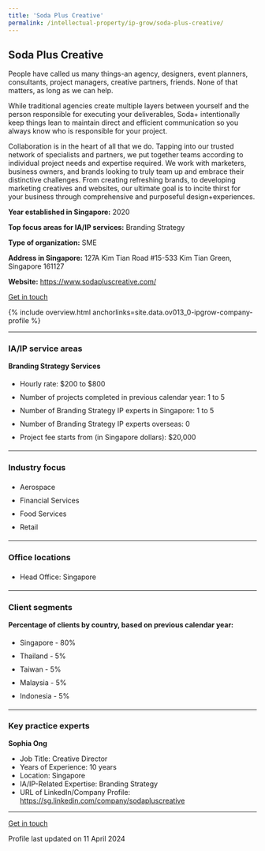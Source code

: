 ```yaml
---
title: 'Soda Plus Creative'
permalink: /intellectual-property/ip-grow/soda-plus-creative/
---
```


## Soda Plus Creative

People have called us many things-an agency, designers, event planners, consultants, project managers, creative partners, friends. None of that matters, as long as we can help.

While traditional agencies create multiple layers between yourself and the person responsible for executing your deliverables, Soda+ intentionally keep things lean to maintain direct and efficient communication so you always know who is responsible for your project.

Collaboration is in the heart of all that we do. Tapping into our trusted network of specialists and partners, we put together teams according to individual project needs and expertise required. We work with marketers, business owners, and brands looking to truly team up and embrace their distinctive challenges. From creating refreshing brands, to developing marketing creatives and websites, our ultimate goal is to incite thirst for your business through comprehensive and purposeful design+experiences.

<b>Year established in Singapore:</b> 2020

<b>Top focus areas for IA/IP services:</b> Branding Strategy

<b>Type of organization:</b> SME

<b>Address in Singapore:</b> 127A Kim Tian Road  #15-533 Kim Tian Green, Singapore 161127

<b>Website:</b> <a href='https://www.sodapluscreative.com/'>https://www.sodapluscreative.com/</a>

<a class='btn' href='https://form.gov.sg/64caf07ed373a3001227083f' target='_blank' rel='noopener'>Get in touch</a>

{% include overview.html anchorlinks=site.data.ov013_0-ipgrow-company-profile %}

---
<a name='ip-related-service-areas'></a>
### IA/IP service areas

**Branding Strategy Services**

<ul>
<li style='line-height: 27px; margin: 0px 0px !important'>Hourly rate:  $200 to $800</li>
<li style='line-height: 27px; margin: 0px 0px !important'>Number of projects completed in previous calendar year: 1 to 5</li>
<li style='line-height: 27px; margin: 0px 0px !important'>Number of Branding Strategy IP experts in Singapore: 1 to 5</li>
<li style='line-height: 27px; margin: 0px 0px !important'>Number of Branding Strategy IP experts overseas: 0</li>
<li style='line-height: 27px; margin: 0px 0px !important'>Project fee starts from (in Singapore dollars):  $20,000</li>
</ul>

---
<a name='industry-focus'></a>
### Industry focus

<ul><li style='line-height: 27px; margin: 0px 0px !important'> Aerospace </li><li style='line-height: 27px; margin: 0px 0px !important'>Financial Services </li><li style='line-height: 27px; margin: 0px 0px !important'>Food Services </li><li style='line-height: 27px; margin: 0px 0px !important'>Retail</li></ul>

---
<a name='office-locations'></a>
### Office locations

<ul><li style='line-height: 27px; margin: 0px 0px !important'> Head Office: Singapore</li></ul>

---
<a name='client-segments'></a>
### Client segments

**Percentage of clients by country, based on previous calendar year:**

<ul><li style='line-height: 27px; margin: 0px 0px !important'> Singapore - 80%</li><li style='line-height: 27px; margin: 0px 0px !important'>Thailand - 5%</li><li style='line-height: 27px; margin: 0px 0px !important'>Taiwan - 5%</li><li style='line-height: 27px; margin: 0px 0px !important'>Malaysia - 5%</li><li style='line-height: 27px; margin: 0px 0px !important'>Indonesia - 5%</li></ul>

---
<a name='key-practice-experts'></a>
### Key practice experts

**Sophia Ong**

- Job Title: Creative Director
- Years of Experience: 10 years
- Location: Singapore
- IA/IP-Related Expertise: Branding Strategy
- URL of LinkedIn/Company Profile: <a href="https://sg.linkedin.com/company/sodapluscreative" target="_blank" rel="noopener">https://sg.linkedin.com/company/sodapluscreative</a>

---
<p>
<a class='btn' href='https://form.gov.sg/64caf07ed373a3001227083f' target='_blank' rel='noopener'>Get in touch</a>
</p>
Profile last updated on 11 April 2024
